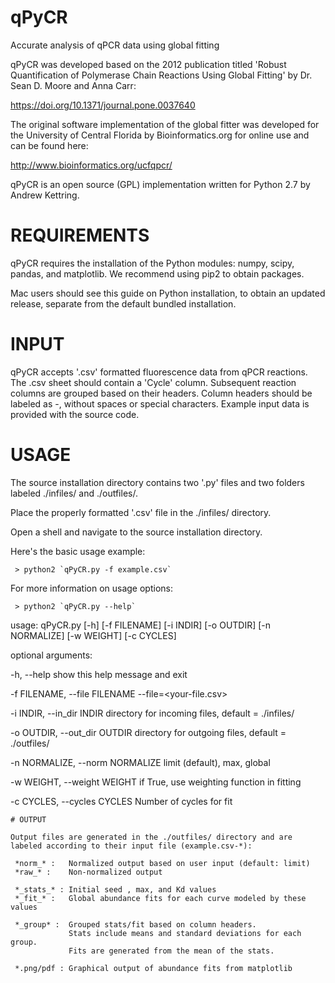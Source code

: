 # qPyCR
Accurate analysis of qPCR data using global fitting

qPyCR was developed based on the 2012 publication titled 
'Robust Quantification of Polymerase Chain Reactions Using Global Fitting' 
by Dr. Sean D. Moore and Anna Carr:

https://doi.org/10.1371/journal.pone.0037640


The original software implementation of the global fitter was developed for 
the University of Central Florida by Bioinformatics.org for online use and can be found here:

http://www.bioinformatics.org/ucfqpcr/

qPyCR is an open source (GPL) implementation written for Python 2.7 by Andrew Kettring.


# REQUIREMENTS

qPyCR requires the installation of the Python modules: numpy, scipy, pandas, and matplotlib. We recommend using pip2 to obtain packages.

Mac users should see this guide on Python installation, to obtain an updated release, separate from the default bundled installation.

# INPUT

qPyCR accepts '.csv' formatted fluorescence data from qPCR reactions. The .csv sheet should contain a 'Cycle' column. Subsequent reaction columns are grouped based on their headers. Column headers should be labeled as <Group>-<Sample>, without spaces or special characters. Example input data is provided with the source code.

# USAGE

The source installation directory contains two '.py' files and two folders labeled ./infiles/ and ./outfiles/.

Place the properly formatted '.csv' file in the ./infiles/ directory.

Open a shell and navigate to the source installation directory.

Here's the basic usage example:
```
 > python2 `qPyCR.py -f example.csv`
```
For more information on usage options:
```
 > python2 `qPyCR.py --help`
```
 usage: qPyCR.py [-h] [-f FILENAME] [-i INDIR] [-o OUTDIR] [-n NORMALIZE]
                [-w WEIGHT] [-c CYCLES]

 optional arguments:

  -h, --help            show this help message and exit

  -f FILENAME, --file FILENAME
                        --file=<your-file.csv>

  -i INDIR, --in_dir INDIR
                        directory for incoming files, default = ./infiles/

  -o OUTDIR, --out_dir OUTDIR
                        directory for outgoing files, default = ./outfiles/

  -n NORMALIZE, --norm NORMALIZE
                        limit (default), max, global

  -w WEIGHT, --weight WEIGHT
                        if True, use weighting function in fitting

  -c CYCLES, --cycles CYCLES
                        Number of cycles for fit
```
# OUTPUT

Output files are generated in the ./outfiles/ directory and are labeled according to their input file (example.csv-*):

 *norm_* :   Normalized output based on user input (default: limit)
 *raw_* :    Non-normalized output

 *_stats_* : Initial seed , max, and Kd values
 *_fit_* :   Global abundance fits for each curve modeled by these values

 *_group* :  Grouped stats/fit based on column headers.
             Stats include means and standard deviations for each group.
             Fits are generated from the mean of the stats.

 *.png/pdf : Graphical output of abundance fits from matplotlib


